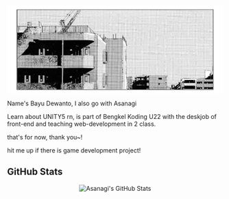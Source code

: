 <img src="banner.png" alt="banner" align="center" width="800">
<p>

Name's Bayu Dewanto, I also go with Asanagi

Learn about UNITY5 rn, is part of Bengkel Koding U22 with the deskjob of front-end and teaching web-development in 2 class.

that's for now, thank you~!

hit me up if there is game development project!

</p>

## GitHub Stats

<p align="center">
    <img src="https://github-readme-stats.vercel.app/api?username=ByDewanto&show_icons=true&theme=radical" alt="Asanagi's GitHub Stats">
</p>
